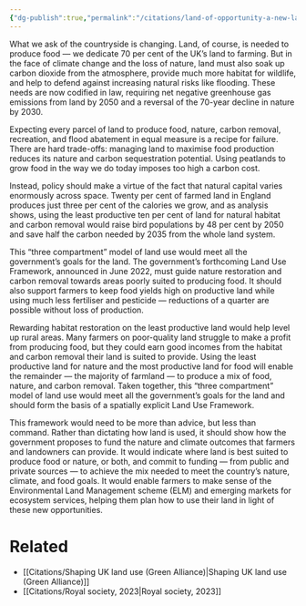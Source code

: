 ```yaml
---
{"dg-publish":true,"permalink":"/citations/land-of-opportunity-a-new-land-use-framework-to-restore-nature-and-level-up-britain-green-alliance/","tags":["environment_land","uk","farming"],"created":"2025-10-12T14:50:25.636+01:00","updated":"2025-10-12T14:52:11.254+01:00"}
---
```


What we ask of the countryside is changing. Land, of course, is needed to produce food — we dedicate 70 per cent of the UK’s land to farming. But in the face of climate change and the loss of nature, land must also soak up carbon dioxide from the atmosphere, provide much more habitat for wildlife, and help to defend against increasing natural risks like flooding. These needs are now codified in law, requiring net negative greenhouse gas emissions from land by 2050 and a reversal of the 70-year decline in nature by 2030.

Expecting every parcel of land to produce food, nature, carbon removal, recreation, and flood abatement in equal measure is a recipe for failure. There are hard trade-offs: managing land to maximise food production reduces its nature and carbon sequestration potential. Using peatlands to grow food in the way we do today imposes too high a carbon cost.

Instead, policy should make a virtue of the fact that natural capital varies enormously across space. Twenty per cent of farmed land in England produces just three per cent of the calories we grow, and as analysis shows, using the least productive ten per cent of land for natural habitat and carbon removal would raise bird populations by 48 per cent by 2050 and save half the carbon needed by 2035 from the whole land system.

This “three compartment” model of land use would meet all the government’s goals for the land. The government’s forthcoming Land Use Framework, announced in June 2022, must guide nature restoration and carbon removal towards areas poorly suited to producing food. It should also support farmers to keep food yields high on productive land while using much less fertiliser and pesticide — reductions of a quarter are possible without loss of production.

Rewarding habitat restoration on the least productive land would help level up rural areas. Many farmers on poor-quality land struggle to make a profit from producing food, but they could earn good incomes from the habitat and carbon removal their land is suited to provide. Using the least productive land for nature and the most productive land for food will enable the remainder — the majority of farmland — to produce a mix of food, nature, and carbon removal. Taken together, this “three compartment” model of land use would meet all the government’s goals for the land and should form the basis of a spatially explicit Land Use Framework.

This framework would need to be more than advice, but less than command. Rather than dictating how land is used, it should show how the government proposes to fund the nature and climate outcomes that farmers and landowners can provide. It would indicate where land is best suited to produce food or nature, or both, and commit to funding — from public and private sources — to achieve the mix needed to meet the country’s nature, climate, and food goals. It would enable farmers to make sense of the Environmental Land Management scheme (ELM) and emerging markets for ecosystem services, helping them plan how to use their land in light of these new opportunities.


# Related
- [[Citations/Shaping UK land use (Green Alliance)\|Shaping UK land use (Green Alliance)]]
- [[Citations/Royal society, 2023\|Royal society, 2023]]